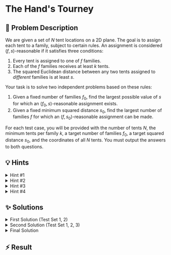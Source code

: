 # The Hand's Tourney

## 📝 Problem Description

We are given a set of $N$ tent locations on a 2D plane. The goal is to assign each tent to a family, subject to certain rules. An assignment is considered $(f, s)$-reasonable if it satisfies three conditions:
1. Every tent is assigned to one of $f$ families.
2. Each of the $f$ families receives at least $k$ tents.
3. The squared Euclidean distance between any two tents assigned to *different* families is at least $s$.

Your task is to solve two independent problems based on these rules:
1. Given a fixed number of families $f_0$, find the largest possible value of $s$ for which an $(f_0, s)$-reasonable assignment exists.
2. Given a fixed minimum squared distance $s_0$, find the largest number of families $f$ for which an $(f, s_0)$-reasonable assignment can be made.

For each test case, you will be provided with the number of tents $N$, the minimum tents per family $k$, a target number of families $f_0$, a target squared distance $s_0$, and the coordinates of all $N$ tents. You must output the answers to both questions.

## 💡 Hints

<details>
<summary>Hint #1</summary>
The problem revolves around distances between tents. A brute-force approach of checking all pairs of tents would be too slow given the potential number of tents. How can we efficiently find the pairs of tents that are closest to each other? Considering the geometric arrangement of the tent locations is key.
</details>

<details>
<summary>Hint #2</summary>
The core constraint states that if two tents are "too close" (i.e., their squared distance is less than $s$), they *must* belong to the same family. This suggests that we can think of tents as being forced into groups. This grouping has a transitive property: if tent A must be with tent B, and tent B must be with tent C, then all three must belong to the same family. This is the definition of a connected component.
</details>

<details>
<summary>Hint #3</summary>
Consider the relationships between tents in increasing order of distance. If we process pairs of tents from closest to farthest, we can dynamically merge groups. A Union-Find data structure is perfectly suited for managing these dynamic sets and tracking which tents must belong to the same family.
</details>

<details>
<summary>Hint #4</summary>
For the general case where a family requires $k > 1$ tents, simply counting the number of groups (components) is not enough. You also need to know the *size* of each group (i.e., how many tents it contains). The problem then becomes: given a collection of components of various sizes, how can we combine them to form the maximum number of valid families, where each family requires at least $k$ tents? This is a combinatorial counting problem on the component sizes.
</details>

## ✨ Solutions

<details>
<summary>First Solution (Test Set 1, 2)</summary>

### Approach

For the first two test sets, we have two simplifying assumptions: each family requires at least one tent ($k=1$), and for the first question, the number of families is equal to the number of tents ($f_0 = n$).

The problem's focus on distances between points, especially nearest neighbors, suggests that a geometric structure like a **Delaunay Triangulation** is highly effective. The Delaunay triangulation of a set of points has the property that the closest pair of points will always form an edge in the triangulation. This allows us to avoid checking all $O(n^2)$ pairs and instead focus only on the $O(n)$ edges of the triangulation.

#### Answering Question 1 (Find max $s$ for $f_0=n$ families)

With the assumptions $k=1$ and $f_0=n$, every family must be assigned exactly one tent. An assignment is $(n, s)$-reasonable if the distance between any two tents (which now belong to different families) is at least $s$. We want to find the largest possible $s$. This is determined by the two closest tents. If their squared distance is $d_{min}$, then any $s \le d_{min}$ is valid. The maximum possible value for $s$ is therefore precisely $d_{min}$.

To find this, we can compute the Delaunay triangulation of all tent locations, find the length of every edge, and the smallest of these squared lengths is our answer.

#### Answering Question 2 (Find max $f$ for a given $s_0$)

Here, we are given a minimum squared distance $s_0$ and must find the maximum number of families we can accommodate. The condition states that any two tents with a squared distance less than $s_0$ *must* belong to the same family.

This naturally defines a grouping: all tents that are forced to be together form a single component. A family can then be formed from the tents of such a component. Since $k=1$, each component can house one family. Therefore, the maximum number of families is simply the number of components.

To find this, we can use a **Union-Find** data structure.
1. Initialize a Union-Find structure with $n$ sets, one for each tent. The number of families is initially $n$.
2. Construct the Delaunay triangulation and extract all its edges.
3. Iterate through the edges. If an edge has a squared length less than $s_0$, it connects two tents that must be in the same family. We `union` the sets containing these two tents. If they were not already in the same set, we decrement our count of families (components).
4. After processing all edges shorter than $s_0$, the final count of disjoint sets is the maximum number of families $f$.

For efficiency, it's best to sort the edges by length first. Then, for Question 2, we process edges until their length is $\ge s_0$. For Question 1, the answer is simply the length of the first edge in the sorted list.

### C++ Code

```cpp
#include <iostream> 
#include <vector>
#include <iomanip>
#include <algorithm>
#include <tuple>

#include <boost/pending/disjoint_sets.hpp>

#include <CGAL/Exact_predicates_inexact_constructions_kernel.h>
#include <CGAL/Delaunay_triangulation_2.h>
#include <CGAL/Triangulation_vertex_base_with_info_2.h>
#include <CGAL/Triangulation_face_base_2.h>

// CGAL type definitions
typedef CGAL::Exact_predicates_inexact_constructions_kernel K;
typedef std::size_t                                         Index;
typedef CGAL::Triangulation_vertex_base_with_info_2<Index,K>Vb;
typedef CGAL::Triangulation_face_base_2<K>                  Fb;
typedef CGAL::Triangulation_data_structure_2<Vb,Fb>         Tds;
typedef CGAL::Delaunay_triangulation_2<K,Tds>               Delaunay;
typedef K::Point_2                                          Point;
typedef std::pair<Point,Index>                              IPoint;
typedef std::tuple<Index,Index,K::FT>                       Edge;
typedef std::vector<Edge>                                   EdgeV;

void solve() {
  long n, k, f_0;
  double s_0_double;
  std::cin >> n >> k >> f_0 >> s_0_double;
  K::FT s_0(s_0_double);

  std::vector<IPoint> tents;
  tents.reserve(n);
  for(int i = 0; i < n; ++i) {
    int x, y; std::cin >> x >> y;
    tents.emplace_back(Point(x, y), i);
  }
  
  // Construct Delaunay triangulation
  Delaunay t;
  t.insert(tents.begin(), tents.end());
  
  // Extract all finite edges and their squared lengths
  EdgeV edges;
  edges.reserve(3*n);
  for (auto e = t.finite_edges_begin(); e != t.finite_edges_end(); ++e) {
    Index i1 = e->first->vertex((e->second+1)%3)->info();
    Index i2 = e->first->vertex((e->second+2)%3)->info();
    edges.emplace_back(i1, i2, t.segment(e).squared_length());
  }

  // Sort edges by increasing squared length
  std::sort(edges.begin(), edges.end(), [](const Edge& e1, const Edge& e2) {
    return std::get<2>(e1) < std::get<2>(e2);
  });
  
  // Question 1: Max s for f_0=n families (Test Sets 1&2)
  // The answer is the shortest edge length in the triangulation.
  long max_s = CGAL::to_double(std::get<2>(edges[0]));
  
  // Question 2: Max f for a given s_0
  boost::disjoint_sets_with_storage<> uf(n);
  long num_families = n;
  for (const auto& edge : edges) {
    if (std::get<2>(edge) >= s_0) {
      break; // All subsequent edges are also too long
    }
    
    Index u = std::get<0>(edge);
    Index v = std::get<1>(edge);
    if (uf.find_set(u) != uf.find_set(v)) {
      uf.link(u, v);
      num_families--;
    }
  }

  std::cout << max_s << " " << num_families << std::endl;
}

int main() {
  std::ios_base::sync_with_stdio(false);
  std::cout << std::fixed << std::setprecision(0);
  int t; std::cin >> t;
  while(t--) {
    solve();
  }
  return 0;
}
```
</details>

<details>
<summary>Second Solution (Test Set 1, 2, 3)</summary>

### Approach

In this version, the assumption $f_0=n$ is dropped, but we still have $k=1$. This primarily affects the first question. The logic for the second question remains unchanged.

#### Answering Question 1 (Find max $s$ for $f_0$ families)

We need to find the largest squared distance $s$ such that we can form at least $f_0$ families. Since $k=1$, one family corresponds to one component of tents. Thus, we need to find the largest $s$ that results in at least $f_0$ components.

There is a clear monotonic relationship: as $s$ increases, more tent pairs are forced into the same component, which *decreases* (or keeps equal) the total number of components. We are looking for the "breaking point".

We can find this by simulating the process of increasing $s$:
1.  Start with $n$ components, one for each tent. This corresponds to $s=0$.
2.  Process the edges of the Delaunay triangulation, sorted by increasing length. Each edge represents a merge event.
3.  For each edge, we `union` the components of its endpoints. Every time we merge two different components, the total number of components decreases by one.
4.  We are looking for the largest $s$ that allows for $\ge f_0$ components. This is equivalent to finding the smallest $s$ that results in *fewer than* $f_0$ components. The length of the edge that causes the number of components to drop from $f_0$ to $f_0-1$ is our answer. Any distance just below this value would have kept the components separate, allowing for $f_0$ families.

#### Answering Question 2 (Find max $f$ for a given $s_0$)

This part is identical to the previous solution. We build components by merging all tents connected by edges shorter than $s_0$ and count the final number of components.

### C++ Code
```cpp
#include <iostream> 
#include <vector>
#include <iomanip>
#include <algorithm>
#include <tuple>

#include <boost/pending/disjoint_sets.hpp>

#include <CGAL/Exact_predicates_inexact_constructions_kernel.h>
#include <CGAL/Delaunay_triangulation_2.h>
#include <CGAL/Triangulation_vertex_base_with_info_2.h>
#include <CGAL/Triangulation_face_base_2.h>

// CGAL type definitions
typedef CGAL::Exact_predicates_inexact_constructions_kernel K;
typedef std::size_t                                         Index;
typedef CGAL::Triangulation_vertex_base_with_info_2<Index,K>Vb;
typedef CGAL::Triangulation_face_base_2<K>                  Fb;
typedef CGAL::Triangulation_data_structure_2<Vb,Fb>         Tds;
typedef CGAL::Delaunay_triangulation_2<K,Tds>               Delaunay;
typedef K::Point_2                                          Point;
typedef std::pair<Point,Index>                              IPoint;
typedef std::tuple<Index,Index,K::FT>                       Edge;
typedef std::vector<Edge>                                   EdgeV;

void solve() {
  long n, k, f_0;
  double s_0_double;
  std::cin >> n >> k >> f_0 >> s_0_double;
  K::FT s_0(s_0_double);

  std::vector<IPoint> tents;
  tents.reserve(n);
  for(int i = 0; i < n; ++i) {
    int x, y; std::cin >> x >> y;
    tents.emplace_back(Point(x, y), i);
  }
  
  Delaunay t;
  t.insert(tents.begin(), tents.end());
  
  EdgeV edges;
  edges.reserve(3*n);
  for (auto e = t.finite_edges_begin(); e != t.finite_edges_end(); ++e) {
    Index i1 = e->first->vertex((e->second+1)%3)->info();
    Index i2 = e->first->vertex((e->second+2)%3)->info();
    edges.emplace_back(i1, i2, t.segment(e).squared_length());
  }

  std::sort(edges.begin(), edges.end(), [](const Edge& e1, const Edge& e2) {
    return std::get<2>(e1) < std::get<2>(e2);
  });
  
  // Question 1: Max s for f_0 families
  boost::disjoint_sets_with_storage<> uf_f(n);
  long num_components_f = n;
  K::FT max_s_val;
  for (const auto& edge : edges) {
    if (num_components_f < f_0) break; // Already found the edge
    
    Index u = std::get<0>(edge);
    Index v = std::get<1>(edge);
    if (uf_f.find_set(u) != uf_f.find_set(v)) {
      if (num_components_f == f_0) {
        max_s_val = std::get<2>(edge);
      }
      uf_f.link(u, v);
      num_components_f--;
    }
  }
  // If we never dropped below f_0, any distance is possible (theoretically infinite)
  // But practically, limited by max coord values. The problem constraints imply this won't be an issue.
  // If f_0 > n, no solution exists. If f_0 <= n and the loop finishes, num_components_f >= f_0.
  // The problem statement ensures f_0 >= 2, k*f_0 <= n.
  // If the loop finishes without setting max_s_val (e.g., if f0 is 1), max_s would be very large. 
  // However, we can simply say if the loop finishes, any distance worked.
  // For this problem, we'll always find a transition point.
  
  // Question 2: Max f for a given s_0
  boost::disjoint_sets_with_storage<> uf_s(n);
  long num_families_s = n;
  for (const auto& edge : edges) {
    if (std::get<2>(edge) >= s_0) break;
    
    Index u = std::get<0>(edge);
    Index v = std::get<1>(edge);
    if (uf_s.find_set(u) != uf_s.find_set(v)) {
      uf_s.link(u, v);
      num_families_s--;
    }
  }

  std::cout << (long)CGAL::to_double(max_s_val) << " " << num_families_s << std::endl;
}

int main() {
  std::ios_base::sync_with_stdio(false);
  std::cout << std::fixed << std::setprecision(0);
  int t; std::cin >> t;
  while(t--) {
    solve();
  }
  return 0;
}
```
</details>

<details>
<summary>Final Solution</summary>

### Approach

The final version of the problem removes all simplifying assumptions, specifically allowing $k > 1$. This means a family requires multiple tents. The core framework of using a Delaunay triangulation and processing sorted edges remains, but how we count the number of possible families changes significantly.

We must now track not only the number of components but also their **sizes** (the number of tents in each). When we merge two components of size $c_1$ and $c_2$, we create a new component of size $c_1 + c_2$. To avoid dealing with arbitrarily large component sizes, we can cap the tracked size at $k$, since any component with $k$ or more tents can satisfy the requirement for one family on its own, and any additional tents within it are "bonus".

Let's define a function `max_num_families(component_counts, k)` that takes a list of how many components of each size (from 1 to $k$) exist and calculates the maximum number of families we can form.

#### The `max_num_families` subproblem

Given counts of components of sizes 1, 2, ..., $k$, how many families of size $k$ can we form? This is a combinatorial packing problem. A greedy strategy works well here. For example, with $k=4$:
1.  Any component of size 4 or more (capped at 4) directly forms one family.
2.  We can combine smaller components. It's often best to combine the largest available components first. For example, pair a size-3 component with a size-1 component.
3.  Next, pair two size-2 components.
4.  Handle leftovers greedily. For example, a leftover size-2 component could be combined with two size-1 components.
5.  Finally, group any remaining size-1 components in sets of 4.

The provided code implements such a greedy strategy for $k=1, 2, 3, 4$.

#### Answering Question 1 (Find max $s$ for $f_0$ families)

1.  Initialize a Union-Find structure where each tent is in its own component of size 1. Also, maintain a count of components for each size (e.g., an array `comp_of_size` where `comp_of_size[1] = n`).
2.  Calculate the initial number of families possible using `max_num_families`. If it's already less than $f_0$, no solution is possible (though problem constraints prevent this).
3.  Iterate through the sorted edges of the Delaunay triangulation. For each edge:
    a. Find the components and their sizes for the two endpoints.
    b. If they are in different components, merge them. Update the `comp_of_size` array: decrement the counts for the old sizes and increment the count for the new combined size (capped at $k$).
    c. After the merge, calculate the new maximum number of families.
    d. If this number drops below $f_0$, the length of the current edge is our answer $s$. This is the smallest distance that makes it impossible to form $f_0$ families.

#### Answering Question 2 (Find max $f$ for a given $s_0$)

1.  This is a simplified version of the above. First, build the final component configuration for the given distance $s_0$.
2.  Initialize Union-Find and size counts as before.
3.  Iterate through all sorted edges with length strictly less than $s_0$. For each such edge, merge the components and update their sizes, just as in Question 1.
4.  After processing all relevant edges, we have the final distribution of component sizes.
5.  Call `max_num_families` one last time on this final configuration to get the answer $f$.

### C++ Code
```cpp
#include <iostream>
#include <vector>
#include <iomanip>
#include <algorithm>
#include <tuple>
#include <cmath>

#include <boost/pending/disjoint_sets.hpp>

#include <CGAL/Exact_predicates_inexact_constructions_kernel.h>
#include <CGAL/Delaunay_triangulation_2.h>
#include <CGAL/Triangulation_vertex_base_with_info_2.h>
#include <CGAL/Triangulation_face_base_2.h>

typedef CGAL::Exact_predicates_inexact_constructions_kernel K;
typedef std::size_t                                         Index;
typedef CGAL::Triangulation_vertex_base_with_info_2<Index,K>Vb;
typedef CGAL::Triangulation_face_base_2<K>                  Fb;
typedef CGAL::Triangulation_data_structure_2<Vb,Fb>         Tds;
typedef CGAL::Delaunay_triangulation_2<K,Tds>               Delaunay;
typedef std::tuple<Index,Index,K::FT>                       Edge;
typedef std::vector<Edge>                                   EdgeV;

// Calculates max families of size k given counts of components of smaller sizes.
int max_num_families(std::vector<int>& comp_of_size, int k) {
    if (k == 1) return comp_of_size[1];

    int num_families = comp_of_size[k];
    if (k == 2) {
        num_families += comp_of_size[1] / 2;
    } else if (k == 3) {
        int match_two_one = std::min(comp_of_size[2], comp_of_size[1]);
        num_families += match_two_one;
        int rem2 = comp_of_size[2] - match_two_one;
        int rem1 = comp_of_size[1] - match_two_one;
        num_families += rem2 / 2 + rem1 / 3;
    } else if (k == 4) {
        int match_three_one = std::min(comp_of_size[3], comp_of_size[1]);
        num_families += match_three_one;
        int rem3 = comp_of_size[3] - match_three_one;
        int rem1 = comp_of_size[1] - match_three_one;
        
        num_families += comp_of_size[2] / 2;
        int rem2 = comp_of_size[2] % 2;

        int rem_pairs = rem3 + rem2;
        num_families += rem_pairs / 2;
        int rem_single_pairs = rem_pairs % 2;
        
        rem1 += rem_single_pairs * 2;
        num_families += rem1 / 4;
    }
    return num_families;
}

void solve() {
    long n;
    int k, f0;
    double s0_double;
    std::cin >> n >> k >> f0 >> s0_double;
    K::FT s0(s0_double);

    std::vector<std::pair<K::Point_2, Index>> points;
    points.reserve(n);
    for (Index i = 0; i < n; ++i) {
        int x, y;
        std::cin >> x >> y;
        points.emplace_back(K::Point_2(x, y), i);
    }

    Delaunay t;
    t.insert(points.begin(), points.end());
    EdgeV edges;
    edges.reserve(3 * n);
    for (auto e = t.finite_edges_begin(); e != t.finite_edges_end(); ++e) {
        Index i1 = e->first->vertex((e->second + 1) % 3)->info();
        Index i2 = e->first->vertex((e->second + 2) % 3)->info();
        edges.emplace_back(i1, i2, t.segment(e).squared_length());
    }
    std::sort(edges.begin(), edges.end(),
        [](const Edge& e1, const Edge& e2) {
            return std::get<2>(e1) < std::get<2>(e2);
        });

    // Question 1: Find max s for f0 families
    boost::disjoint_sets_with_storage<> uf1(n);
    std::vector<int> num_tents1(n, 1);
    std::vector<int> comp_of_size1(k + 1, 0);
    if (k >= 1) comp_of_size1[1] = n;
    
    K::FT max_s = 0;
    if (max_num_families(comp_of_size1, k) >= f0) {
        for (const auto& e : edges) {
            Index u_root = uf1.find_set(std::get<0>(e));
            Index v_root = uf1.find_set(std::get<1>(e));
            if (u_root != v_root) {
                int size1 = num_tents1[u_root];
                int size2 = num_tents1[v_root];
                
                if (k >= 1) { // Guard against k=0
                    comp_of_size1[size1]--;
                    comp_of_size1[size2]--;
                }

                uf1.link(u_root, v_root);
                Index new_root = uf1.find_set(u_root);
                int new_size = std::min((long)k, (long)size1 + size2);
                num_tents1[new_root] = new_size;
                if (k >= 1) comp_of_size1[new_size]++;

                if (max_num_families(comp_of_size1, k) < f0) {
                    max_s = std::get<2>(e);
                    break;
                }
            }
        }
    }


    // Question 2: Find max f for distance s0
    boost::disjoint_sets_with_storage<> uf2(n);
    std::vector<int> num_tents2(n, 1);
    std::vector<int> comp_of_size2(k + 1, 0);
    if (k >= 1) comp_of_size2[1] = n;

    for (const auto& e : edges) {
        if (std::get<2>(e) >= s0) break;
        
        Index u_root = uf2.find_set(std::get<0>(e));
        Index v_root = uf2.find_set(std::get<1>(e));
        if (u_root != v_root) {
            int size1 = num_tents2[u_root];
            int size2 = num_tents2[v_root];
            
            if (k >= 1) {
                comp_of_size2[size1]--;
                comp_of_size2[size2]--;
            }

            uf2.link(u_root, v_root);
            Index new_root = uf2.find_set(u_root);
            int new_size = std::min((long)k, (long)size1 + size2);
            num_tents2[new_root] = new_size;
            if (k >= 1) comp_of_size2[new_size]++;
        }
    }
    
    int max_f = max_num_families(comp_of_size2, k);
    std::cout << (long)CGAL::to_double(max_s) << " " << max_f << std::endl;
}

int main() {
    std::ios_base::sync_with_stdio(false);
    std::cout << std::fixed << std::setprecision(0);
    int t;
    std::cin >> t;
    while (t--) testcase();
    return 0;
}
```
</details>

## ⚡ Result

```plaintext

```